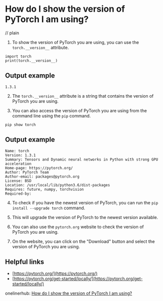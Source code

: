# How do I show the version of PyTorch I am using?
// plain

1. To show the version of PyTorch you are using, you can use the `torch.__version__` attribute.

```
import torch
print(torch.__version__)
```

## Output example
 `1.3.1`

2. The `torch.__version__` attribute is a string that contains the version of PyTorch you are using.

3. You can also access the version of PyTorch you are using from the command line using the `pip` command.

```
pip show torch
```

## Output example


```
Name: torch
Version: 1.3.1
Summary: Tensors and Dynamic neural networks in Python with strong GPU acceleration
Home-page: https://pytorch.org/
Author: PyTorch Team
Author-email: packages@pytorch.org
License: BSD
Location: /usr/local/lib/python3.6/dist-packages
Requires: future, numpy, torchvision
Required-by:
```

4. To check if you have the newest version of PyTorch, you can run the `pip install --upgrade torch` command.

5. This will upgrade the version of PyTorch to the newest version available.

6. You can also use the `pytorch.org` website to check the version of PyTorch you are using.

7. On the website, you can click on the "Download" button and select the version of PyTorch you are using.

## Helpful links
- [https://pytorch.org/](https://pytorch.org/)
- [https://pytorch.org/get-started/locally/](https://pytorch.org/get-started/locally/)

onelinerhub: [How do I show the version of PyTorch I am using?](https://onelinerhub.com/python-pytorch/how-do-i-show-the-version-of-pytorch-i-am-using)